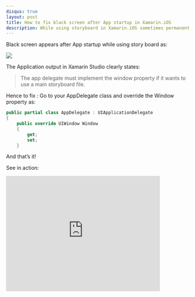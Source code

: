 ```yaml
---
disqus: true
layout: post
title: How to fix black screen after App startup in Xamarin.iOS
description: While using storyboard in Xamarin.iOS sometimes permanent black screen appears. A simple fix is to override the Window property in AppDelegate class
---
```


Black screen appears after App startup while using story board as:

<img src="{{site.url}}/images/blackscreen-after-app_start-in-storyboard.png"/>

The Application output in Xamarin Studio clearly states:

> The app delegate must implement the window property if it wants to use a main storyboard file.

Hence to fix : Go to your AppDelegate class and override the Window property as:

```cs
public partial class AppDelegate : UIApplicationDelegate
{
	public override UIWindow Window
	{
		get;
		set;
	}
```

And that’s it!

See in action:

<iframe width="420" height="315" src="http://www.youtube.com/embed/UVkbkXCm1vU" frameborder="0" allowfullscreen></iframe>


